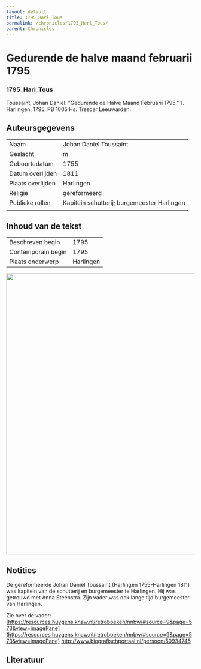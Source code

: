 ```yaml
---
layout: default
title: 1795_Harl_Tous
permalink: /chronicles/1795_Harl_Tous/
parent: Chronicles
--- 
```



# Gedurende de halve maand februarii 1795 

### 1795_Harl_Tous 

Toussaint, Johan Daniel. “Gedurende de Halve Maand Februarii 1795.” 1. Harlingen, 1795. PB 1005 Hs. Tresoar Leeuwarden. 

## Auteursgegevens 

| | | 
| --------------- | --------------- | 
| Naam | Johan Daniel Toussaint | 
| Geslacht | m | 
| Geboortedatum | 1755 | 
| Datum overlijden | 1811 | 
| Plaats overlijden | Harlingen | 
| Religie | gereformeerd | 
| Publieke rollen | Kapitein schutterij; burgemeester Harlingen | 
|   | 

## Inhoud van de tekst 

| | | 
| --------------- | --------------- | 
| Beschreven begin | 1795 | 
| Contemporain begin | 1795 | 
| Plaats onderwerp | Harlingen | 

[<img src="..\..\barplots_chronicles\1795_Harl_Tous.jpg" width="750"/>](..\..\barplots_chronicles\1795_Harl_Tous.jpg) 

## Notities 

De gereformeerde Johan Daniël Toussaint (Harlingen 1755-Harlingen 1811) was kapitein van de schutterij en burgemeester te
Harlingen. Hij was getrouwd met Anna Steenstra. Zijn vader
was ook lange tijd burgemeester van Harlingen.

Zie over de
vader: [https://resources.huygens.knaw.nl/retroboeken/nnbw/#source=9&page=573&view=imagePane](https://resources.huygens.knaw.nl/retroboeken/nnbw/#source=9&page=573&view=imagePane)
http://www.biografischportaal.nl/persoon/50934745 


## Literatuur 

